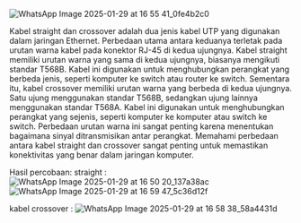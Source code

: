 ![WhatsApp Image 2025-01-29 at 16 55 41_0fe4b2c0](https://github.com/user-attachments/assets/b4775e86-3cc8-4f97-9b54-8d84e16a1214)



Kabel straight dan crossover adalah dua jenis kabel UTP yang digunakan dalam jaringan Ethernet. Perbedaan utama antara keduanya terletak pada urutan warna kabel pada konektor RJ-45 di kedua ujungnya. Kabel straight memiliki urutan warna yang sama di kedua ujungnya, biasanya mengikuti standar T568B. Kabel ini digunakan untuk menghubungkan perangkat yang berbeda jenis, seperti komputer ke switch atau router ke switch. Sementara itu, kabel crossover memiliki urutan warna yang berbeda di kedua ujungnya. Satu ujung menggunakan standar T568B, sedangkan ujung lainnya menggunakan standar T568A. Kabel ini digunakan untuk menghubungkan perangkat yang sejenis, seperti komputer ke komputer atau switch ke switch. Perbedaan urutan warna ini sangat penting karena menentukan bagaimana sinyal ditransmisikan antar perangkat. Memahami perbedaan antara kabel straight dan crossover sangat penting untuk memastikan konektivitas yang benar dalam jaringan komputer.

Hasil percobaan: 
straight :
![WhatsApp Image 2025-01-29 at 16 50 20_137a38ac](https://github.com/user-attachments/assets/c58e2ac0-aa7d-4be5-a2dc-40203ef87e8c)
![WhatsApp Image 2025-01-29 at 16 59 47_5c36d12f](https://github.com/user-attachments/assets/0a52b388-757a-4919-9ffd-cf3c191d7d01)

kabel crossover :
![WhatsApp Image 2025-01-29 at 16 58 38_58a4431d](https://github.com/user-attachments/assets/d47bab12-64da-42bb-aa3a-0717f59c132a)
